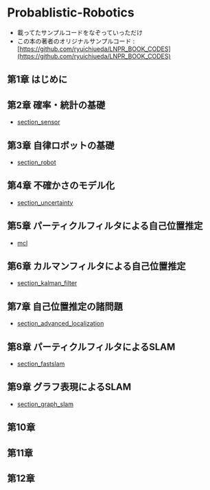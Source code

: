 # Probablistic-Robotics
- 載ってたサンプルコードをなぞっていっただけ
- この本の著者のオリジナルサンプルコード : [https://github.com/ryuichiueda/LNPR_BOOK_CODES](https://github.com/ryuichiueda/LNPR_BOOK_CODES)


## 第1章 はじめに

## 第2章 確率・統計の基礎
- [section_sensor](https://github.com/imamura-slab/Probablistic-Robotics/tree/master/section_sensor)

## 第3章 自律ロボットの基礎
- [section_robot](https://github.com/imamura-slab/Probablistic-Robotics/tree/master/section_robot)

## 第4章 不確かさのモデル化
- [section_uncertainty](https://github.com/imamura-slab/Probablistic-Robotics/tree/master/section_uncertainty)

## 第5章 パーティクルフィルタによる自己位置推定
- [mcl](https://github.com/imamura-slab/Probablistic-Robotics/tree/master/mcl)

## 第6章 カルマンフィルタによる自己位置推定
- [section_kalman_filter](https://github.com/imamura-slab/Probablistic-Robotics/tree/master/section_kalman_filter)

## 第7章 自己位置推定の諸問題
- [section_advanced_localization](https://github.com/imamura-slab/Probablistic-Robotics/tree/master/section_advanced_localization)

## 第8章 パーティクルフィルタによるSLAM
- [section_fastslam](https://github.com/imamura-slab/Probablistic-Robotics/tree/master/section_fastslam)

## 第9章 グラフ表現によるSLAM
- [section_graph_slam](https://github.com/imamura-slab/Probablistic-Robotics/tree/master/section_graph_slam)

## 第10章
## 第11章
## 第12章 
